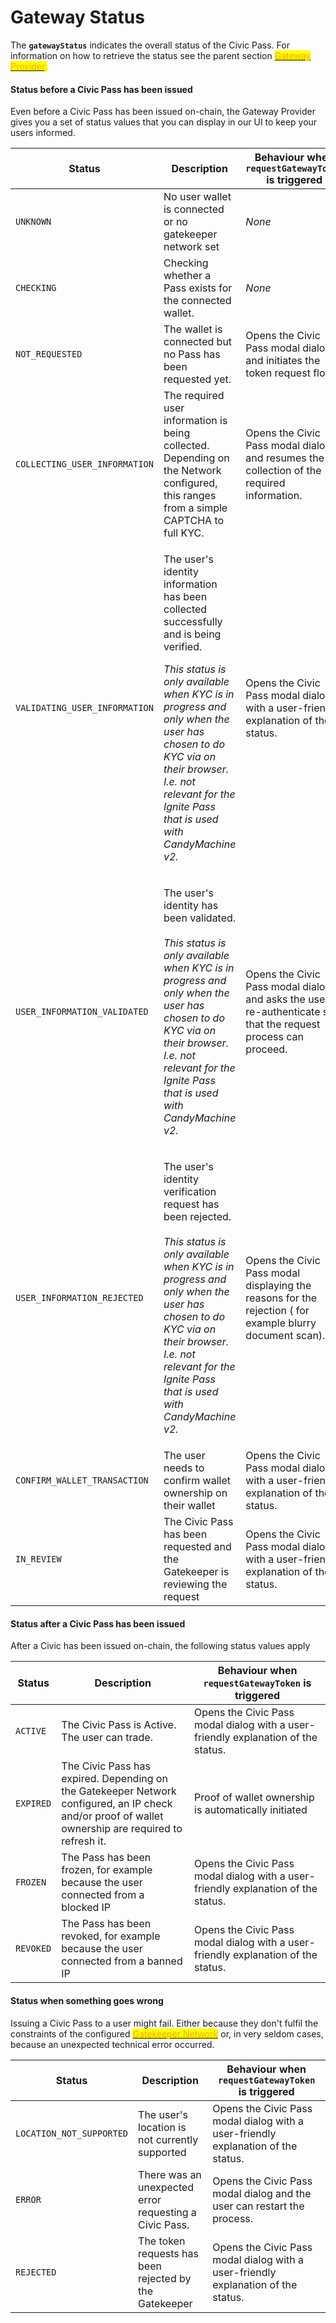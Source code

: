 # Gateway Status

The **`gatewayStatus`** indicates the overall status of the Civic Pass. For information on how to retrieve the status see the parent section <mark style="color:orange;"></mark> [<mark style="color:orange;">Gateway Provider</mark>](./)<mark style="color:orange;">.</mark>

#### Status before a Civic Pass has been issued&#x20;

Even before a Civic Pass has been issued on-chain, the Gateway Provider gives you a set of status values that you can display in our UI to keep your users informed.

| **Status**                    | **Description**                                                                                                                                                                                                                                                                                                   | **Behaviour when `requestGatewayToken` is triggered**                                                           |
| ----------------------------- | ----------------------------------------------------------------------------------------------------------------------------------------------------------------------------------------------------------------------------------------------------------------------------------------------------------------- | --------------------------------------------------------------------------------------------------------------- |
| `UNKNOWN`                     | No user wallet is connected or no gatekeeper network set                                                                                                                                                                                                                                                          | _None_                                                                                                          |
| `CHECKING`                    | Checking whether a Pass exists for the connected wallet.                                                                                                                                                                                                                                                          | _None_                                                                                                          |
| `NOT_REQUESTED`               | The wallet is connected but no Pass has been requested yet.                                                                                                                                                                                                                                                       | Opens the Civic Pass modal dialog and initiates the token request flow                                          |
| `COLLECTING_USER_INFORMATION` | The required user information is being collected. Depending on the Network configured, this ranges from a simple CAPTCHA to full KYC.                                                                                                                                                                             | Opens the Civic Pass modal dialog and resumes the collection of the required information.                       |
| `VALIDATING_USER_INFORMATION` | <p>The user's identity information has been collected successfully and is being verified.<br></p><p><em>This status is only available when KYC is in progress and only when the user has chosen to do KYC via on their browser. I.e. not relevant for the Ignite Pass that is used with CandyMachine v2.</em></p> | Opens the Civic Pass modal dialog with a user-friendly explanation of the status.                               |
| `USER_INFORMATION_VALIDATED`  | <p>The user's identity has been validated.<br><br><em>This status is only available when KYC is in progress and only when the user has chosen to do KYC via on their browser. I.e. not relevant for the Ignite Pass that is used with CandyMachine v2.</em></p>                                                   | Opens the Civic Pass modal dialog and asks the user to re-authenticate so that the request process can proceed. |
| `USER_INFORMATION_REJECTED`   | <p>The user's identity verification request has been rejected.<br><br><em>This status is only available when KYC is in progress and only when the user has chosen to do KYC via on their browser. I.e. not relevant for the Ignite Pass that is used with CandyMachine v2.</em></p>                               | Opens the Civic Pass modal displaying the reasons for the rejection ( for example blurry document scan).        |
| `CONFIRM_WALLET_TRANSACTION`  | The user needs to confirm wallet ownership on their wallet                                                                                                                                                                                                                                                        | Opens the Civic Pass modal dialog with a user-friendly explanation of the status.                               |
| `IN_REVIEW`                   | The Civic Pass has been requested and the Gatekeeper is reviewing the request                                                                                                                                                                                                                                     | Opens the Civic Pass modal dialog with a user-friendly explanation of the status.                               |

#### Status after a Civic Pass has been issued

After a Civic has been issued on-chain, the following status values apply

| **Status** | **Description**                                                                                                                                      | **Behaviour when `requestGatewayToken` is triggered**                             |
| ---------- | ---------------------------------------------------------------------------------------------------------------------------------------------------- | --------------------------------------------------------------------------------- |
| `ACTIVE`   | The Civic Pass is Active. The user can trade.                                                                                                        | Opens the Civic Pass modal dialog with a user-friendly explanation of the status. |
| `EXPIRED`  | The Civic Pass has expired. Depending on the Gatekeeper Network configured, an IP check and/or proof of wallet ownership are required to refresh it. | Proof of wallet ownership is automatically initiated                              |
| `FROZEN`   | The Pass has been frozen, for example because the user connected from a blocked IP                                                                   | Opens the Civic Pass modal dialog with a user-friendly explanation of the status. |
| `REVOKED`  | The Pass has been revoked, for example because the user connected from a banned IP                                                                   | Opens the Civic Pass modal dialog with a user-friendly explanation of the status. |

#### Status when something goes wrong

Issuing a Civic Pass to a user might fail. Either because they don't fulfil the constraints of the configured [<mark style="color:orange;">Gatekeeper Network</mark>](../../selecting-a-pass.md) or, in very seldom cases, because an unexpected technical error occurred.

| **Status**               | **Description**                                        | **Behaviour when `requestGatewayToken` is triggered**                             |
| ------------------------ | ------------------------------------------------------ | --------------------------------------------------------------------------------- |
| `LOCATION_NOT_SUPPORTED` | The user's location is not currently supported         | Opens the Civic Pass modal dialog with a user-friendly explanation of the status. |
| `ERROR`                  | There was an unexpected error requesting a Civic Pass. | Opens the Civic Pass modal dialog and the user can restart the process.           |
| `REJECTED`               | The token requests has been rejected by the Gatekeeper | Opens the Civic Pass modal dialog with a user-friendly explanation of the status. |

